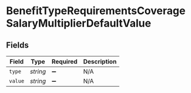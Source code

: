 # BenefitTypeRequirementsCoverageSalaryMultiplierDefaultValue


## Fields

| Field              | Type               | Required           | Description        |
| ------------------ | ------------------ | ------------------ | ------------------ |
| `type`             | *string*           | :heavy_minus_sign: | N/A                |
| `value`            | *string*           | :heavy_minus_sign: | N/A                |
